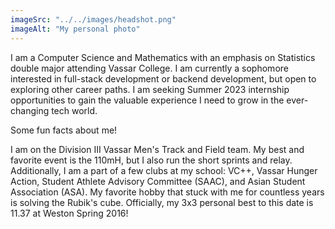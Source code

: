 ```yaml
---
imageSrc: "../../images/headshot.png"
imageAlt: "My personal photo"
---
```


I am a Computer Science and Mathematics with an emphasis on Statistics double major attending Vassar College. I am currently a sophomore interested in full-stack development or backend development, but open to exploring other career paths. I am seeking Summer 2023 internship opportunities to gain the valuable experience I need to grow in the ever-changing tech world.
 
Some fun facts about me!
 
I am on the Division III Vassar Men's Track and Field team. My best and favorite event is the 110mH, but I also run the short sprints and relay. Additionally, I am a part of a few clubs at my school: VC++, Vassar Hunger Action, Student Athlete Advisory Committee (SAAC), and Asian Student Association (ASA). My favorite hobby that stuck with me for countless years is solving the Rubik's cube. Officially, my 3x3 personal best to this date is 11.37 at Weston Spring 2016!
